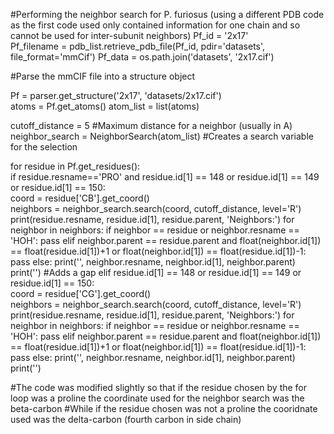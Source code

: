 #Performing the neighbor search for P. furiosus (using a different PDB code as the first code used only contained information for one chain and so cannot be used for inter-subunit neighbors)
Pf_id = '2x17'     
Pf_filename = pdb_list.retrieve_pdb_file(Pf_id, pdir='datasets', file_format='mmCif')
Pf_data = os.path.join('datasets', '2x17.cif')

#Parse the mmCIF file into a structure object

Pf = parser.get_structure('2x17', 'datasets/2x17.cif')   
atoms = Pf.get_atoms()
atom_list = list(atoms)

cutoff_distance = 5  #Maximum distance for a neighbor (usually in A)
neighbor_search = NeighborSearch(atom_list)  #Creates a search variable for the selection

for residue in Pf.get_residues():     
    if residue.resname=='PRO' and residue.id[1] == 148 or residue.id[1] == 149 or residue.id[1] == 150:       
        coord = residue['CB'].get_coord()                 
        neighbors = neighbor_search.search(coord, cutoff_distance, level='R') 
        print(residue.resname, residue.id[1], residue.parent, 'Neighbors:')
        for neighbor in neighbors:
            if neighbor == residue or neighbor.resname == 'HOH':
                pass
            elif neighbor.parent == residue.parent and float(neighbor.id[1]) == float(residue.id[1])+1 or float(neighbor.id[1]) == float(residue.id[1])-1:
                pass
            else:
                print('', neighbor.resname, neighbor.id[1], neighbor.parent)
        print('')           #Adds a gap
    elif residue.id[1] == 148 or residue.id[1] == 149 or residue.id[1] == 150:       
        coord = residue['CG'].get_coord()                 
        neighbors = neighbor_search.search(coord, cutoff_distance, level='R') 
        print(residue.resname, residue.id[1], residue.parent, 'Neighbors:')
        for neighbor in neighbors:
            if neighbor == residue or neighbor.resname == 'HOH':
                pass
            elif neighbor.parent == residue.parent and float(neighbor.id[1]) == float(residue.id[1])+1 or float(neighbor.id[1]) == float(residue.id[1])-1:
                pass
            else:
                print('', neighbor.resname, neighbor.id[1], neighbor.parent)
        print('')  

#The code was modified slightly so that if the residue chosen by the for loop was a proline the coordinate used for the neighbor search was the beta-carbon
#While if the residue chosen was not a proline the cooridnate used was the delta-carbon (fourth carbon in side chain)
